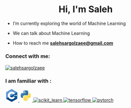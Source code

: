 <h1 align="center">Hi, I'm Saleh
</h1>



-  I’m currently exploring the world of Machine Learning

-  We can talk about Machine Learning

-  How to reach me **salehsargolzaee@gmail.com**

<h3 align="left">Connect with me:</h3>
<p align="left">
<a href="https://www.linkedin.com/in/saleh-sargolzaee-819ba119a/" target="blank"><img align="center" src="https://img.icons8.com/fluency/344/linkedin.png" alt="salehsargolzaee" height="40" width="40" /></a>
</p>

<h3 align="left">I am familiar with :</h3>
</a> 
<a href="https://www.w3schools.com/cpp/" target="_blank"> <img src="https://raw.githubusercontent.com/devicons/devicon/master/icons/cplusplus/cplusplus-original.svg" alt="cplusplus" width="40" height="40"/> </a>  <a href="https://www.python.org" target="_blank"> <img src="https://raw.githubusercontent.com/devicons/devicon/master/icons/python/python-original.svg" alt="python" width="40" height="40"/> </a>  <a href="https://scikit-learn.org/" target="_blank"> <img src="https://upload.wikimedia.org/wikipedia/commons/0/05/Scikit_learn_logo_small.svg" alt="scikit_learn" width="40" height="40"/> </a> <a href="https://www.tensorflow.org" target="_blank"> <img src="https://www.vectorlogo.zone/logos/tensorflow/tensorflow-icon.svg" alt="tensorflow" width="40" height="40"/> </a> 
<a href="https://pytorch.org/" target="_blank"> <img src="https://upload.wikimedia.org/wikipedia/commons/1/10/PyTorch_logo_icon.svg" alt="pytorch" width="40" height="40"/> </a> 
</p>

